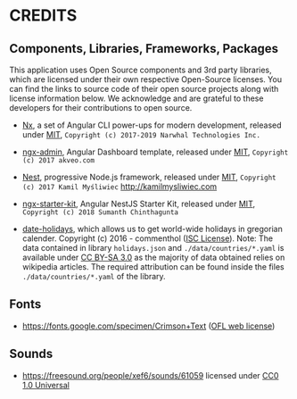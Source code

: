 # CREDITS

## Components, Libraries, Frameworks, Packages

This application uses Open Source components and 3rd party libraries, which are licensed under their own respective Open-Source licenses.
You can find the links to source code of their open source projects along with license information below.
We acknowledge and are grateful to these developers for their contributions to open source.

- [Nx](https://nx.dev), a set of Angular CLI power-ups for modern development, released under [MIT](https://github.com/nrwl/nx/blob/master/LICENSE), `Copyright (c) 2017-2019 Narwhal Technologies Inc.`

- [ngx-admin](https://github.com/akveo/ngx-admin), Angular Dashboard template, released under [MIT](https://github.com/akveo/ngx-admin/blob/master/LICENSE), `Copyright (c) 2017 akveo.com`

- [Nest](https://github.com/nestjs/nest), progressive Node.js framework, released under [MIT](https://github.com/nestjs/nest/blob/master/LICENSE), `Copyright (c) 2017 Kamil Myśliwiec` <http://kamilmysliwiec.com>

- [ngx-starter-kit](https://github.com/xmlking/ngx-starter-kit), Angular NestJS Starter Kit, released under [MIT](https://github.com/xmlking/ngx-starter-kit/blob/develop/LICENSE), `Copyright (c) 2018 Sumanth Chinthagunta`

- [date-holidays](https://github.com/commenthol/date-holidays), which allows us to get world-wide holidays in gregorian calender. Copyright (c) 2016 - commenthol ([ISC License](http://opensource.org/licenses/ISC)). Note: The data contained in library `holidays.json` and `./data/countries/*.yaml` is available under [CC BY-SA 3.0](http://creativecommons.org/licenses/by-sa/3.0/) as the majority of data obtained relies on wikipedia articles. The required attribution can be found inside the files `./data/countries/*.yaml` of the library.

## Fonts

- https://fonts.google.com/specimen/Crimson+Text ([OFL web license](https://scripts.sil.org/cms/scripts/page.php?site_id=nrsi&id=OFL_web))

## Sounds

- https://freesound.org/people/xef6/sounds/61059 licensed under [CC0 1.0 Universal](https://creativecommons.org/publicdomain/zero/1.0)
